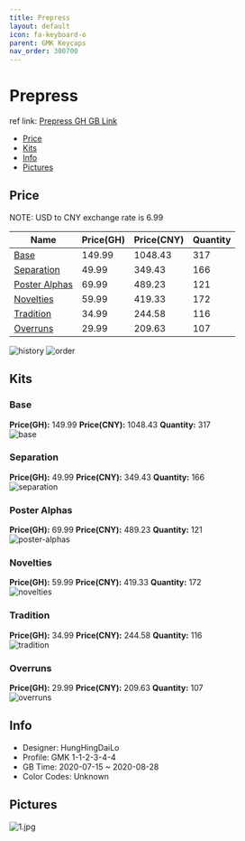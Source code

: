 ```yaml
---
title: Prepress 
layout: default
icon: fa-keyboard-o
parent: GMK Keycaps
nav_order: 300700
---
```


# Prepress 

ref link: [Prepress GH GB Link](https://geekhack.org/index.php?topic=107511.0)  
* [Price](#price)  
* [Kits](#kits)  
* [Info](#info)  
* [Pictures](#pictures)  


## Price  

NOTE: USD to CNY exchange rate is 6.99

| Name          | Price(GH)    |  Price(CNY) | Quantity |
| ------------- | ------------ |  ---------- | -------- |
|[Base](#base)|149.99|1048.43|317|
|[Separation](#separation)|49.99|349.43|166|
|[Poster Alphas](#poster-alphas)|69.99|489.23|121|
|[Novelties](#novelties)|59.99|419.33|172|
|[Tradition](#tradition)|34.99|244.58|116|
|[Overruns](#overruns)|29.99|209.63|107|

<img src="{{ 'assets/images/gmk-keycaps/prepress/history.png' | relative_url }}" alt="history" class="image featured">
<img src="{{ 'assets/images/gmk-keycaps/prepress/order.png' | relative_url }}" alt="order" class="image featured">

## Kits  
### Base  
**Price(GH):** 149.99    **Price(CNY):** 1048.43    **Quantity:** 317  
<img src="{{ 'assets/images/gmk-keycaps/prepress/kits_pics/base.jpg' | relative_url }}" alt="base" class="image featured">

### Separation  
**Price(GH):** 49.99    **Price(CNY):** 349.43    **Quantity:** 166  
<img src="{{ 'assets/images/gmk-keycaps/prepress/kits_pics/separation.jpg' | relative_url }}" alt="separation" class="image featured">

### Poster Alphas  
**Price(GH):** 69.99    **Price(CNY):** 489.23    **Quantity:** 121  
<img src="{{ 'assets/images/gmk-keycaps/prepress/kits_pics/poster-alphas.jpg' | relative_url }}" alt="poster-alphas" class="image featured">

### Novelties  
**Price(GH):** 59.99    **Price(CNY):** 419.33    **Quantity:** 172  
<img src="{{ 'assets/images/gmk-keycaps/prepress/kits_pics/novelties.jpg' | relative_url }}" alt="novelties" class="image featured">

### Tradition  
**Price(GH):** 34.99    **Price(CNY):** 244.58    **Quantity:** 116  
<img src="{{ 'assets/images/gmk-keycaps/prepress/kits_pics/tradition.jpg' | relative_url }}" alt="tradition" class="image featured">

### Overruns  
**Price(GH):** 29.99    **Price(CNY):** 209.63    **Quantity:** 107  
<img src="{{ 'assets/images/gmk-keycaps/prepress/kits_pics/overruns.jpg' | relative_url }}" alt="overruns" class="image featured">


## Info  
* Designer: HungHingDaiLo  
* Profile: GMK 1-1-2-3-4-4  
* GB Time: 2020-07-15 ~ 2020-08-28  
* Color Codes: Unknown  


## Pictures  
<img src="{{ 'assets/images/gmk-keycaps/prepress/rendering_pics/1.jpg' | relative_url }}" alt="1.jpg" class="image featured">
